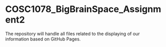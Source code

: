 # COSC1078_BigBrainSpace_Assignment2
The repository will handle all files related to the displaying of our information based on GitHub Pages.
